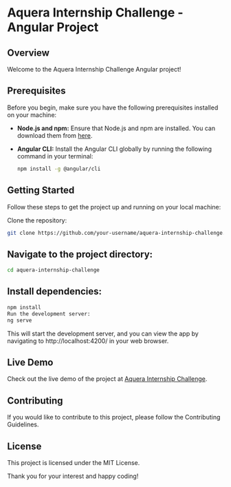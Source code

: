 # Aquera Internship Challenge - Angular Project

## Overview

Welcome to the Aquera Internship Challenge Angular project!

## Prerequisites

Before you begin, make sure you have the following prerequisites installed on your machine:

- **Node.js and npm:** Ensure that Node.js and npm are installed. You can download them from [here](https://nodejs.org/).

- **Angular CLI:** Install the Angular CLI globally by running the following command in your terminal:

  ```bash
  npm install -g @angular/cli


## Getting Started
Follow these steps to get the project up and running on your local machine:

Clone the repository:

```bash
git clone https://github.com/your-username/aquera-internship-challenge.git
```

## Navigate to the project directory:

```bash
cd aquera-internship-challenge
```

## Install dependencies:

```bash
npm install
Run the development server:
ng serve
```

This will start the development server, and you can view the app by navigating to http://localhost:4200/ in your web browser.

## Live Demo

Check out the live demo of the project at [Aquera Internship Challenge](https://aquera-frontend-internship-challenge.netlify.app/).

## Contributing
If you would like to contribute to this project, please follow the Contributing Guidelines.

## License
This project is licensed under the MIT License.

Thank you for your interest and happy coding!

